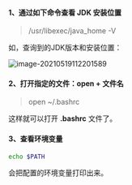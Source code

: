 #### 1、通过如下命令查看 JDK 安装位置

> /usr/libexec/java_home -V

如，查询到的JDK版本和安装位置：

![image-20210519112201589](https://gitee.com/meiSThub/BlogImage/raw/master/2020/image-20210519112201589.png)



#### 2、打开指定的文件：open + 文件名

> open  ~/.bashrc

这样就可以打开 **.bashrc** 文件了。



#### 3、查看环境变量

```bash
echo $PATH
```



会把配置的环境变量打印出来。



